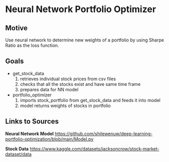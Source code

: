 # Neural Network Portfolio Optimizer

## Motive

Use neural network to determine new weights of a portfolio by using Sharpe Ratio as the loss function. 

## Goals

- get_stock_data
    1. retrieves individual stock prices from csv files
    2. checks that all the stocks exist and have same time frame
    3. prepares data for NN model
- portfolio_optimizer
    1. imports stock_portfolio from get_stock_data and feeds it into model
    2. model returns weights of stocks in portfolio


## Links to Sources

**Neural Network Model**
https://github.com/shilewenuw/deep-learning-portfolio-optimization/blob/main/Model.py

**Stock Data**
https://www.kaggle.com/datasets/jacksoncrow/stock-market-dataset/data
